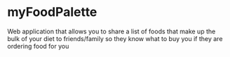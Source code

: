# myFoodPalette
Web application that allows you to share a list of foods that make up the bulk of your diet to friends/family so they know what to buy you if they are ordering food for you
